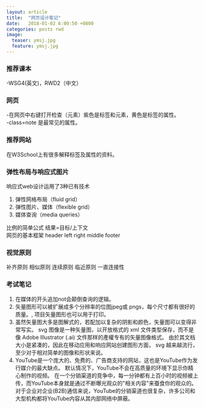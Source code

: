 ```yaml
---
layout: article
title:  "网页设计笔记"
date:   2018-01-02 6:00:50 +0800
categories: posts rwd 
image:
  teaser: ymsj.jpg
  feature: ymsj.jpg
---
```

### 推荐课本 

-WSG4(英文)，RWD2（中文）
### 网页  
-在网页中右键打开检查（元素）紫色是标签和元素，黄色是标签的属性。  
-class=note 是最常见的属性。
### 推荐网站  
在W3School上有很多解释标签及属性的资料。 
### 弹性布局与响应式图片
响应式web设计运用了3种已有技术   
1. 弹性网格布局（fluid grid）  
2. 弹性图片、媒体（flexible grid）  
3. 媒体查询（media queries）  

比例的简单公式 结果=目标/上下文  
网页的基本框架 header left right middle footer   
### 视觉原则  
补齐原则 相似原则 连续原则 临近原则 一直连接性  

### 考试笔记  
1. 在媒体的开头追加not会颠倒查询的逻辑。 
2. 矢量图形可以被扩展成多个分辨率的位图jpeg或 pngs，每个尺寸都有很好的质量。, 项目矢量图形也可以用于打印。  
3. 虽然矢量图大多是图解式的，若配加以复杂的阴影和颜色，矢量图可以变得非常写实。
svg 图像是一种矢量图，以开放格式的 xml 文件类型保存，而不是像 Adobe Illustrator (.ai) 文件那样的產權专有的矢量图像格式。
由於其文档大小是紧凑的，因此在移动应用和响应网站创建图形方面， svg 越来越流行，至少对于相对简单的图像和形状来说。  
4. YouTube是一个庞大的、免费的、广告商支持的网站，这也是YouTube作为发行媒介的最大缺点。
默认情况下，YouTube不会在高质量的环境下显示你精心制作的视频。
在一个分销渠道的竞争中，每一分钟都有上百小时的视频被上传，而YouTube本身就是通过不断曝光观众的"相关内容"来蚕食你的观众的。
对于企业对企业(B2B)通信来说，YouTube的分销渠道也很复杂，许多公司和大型机构都将YouTube内容从其内部网络中屏蔽。

